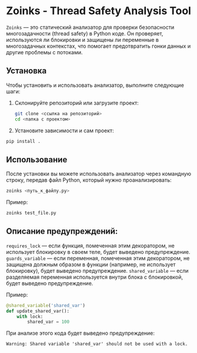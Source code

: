 # Zoinks - Thread Safety Analysis Tool

`Zoinks` — это статический анализатор для проверки безопасности многозадачности (thread safety) в Python коде. Он проверяет, используются ли блокировки и защищены ли переменные в многозадачных контекстах, что помогает предотвратить гонки данных и другие проблемы с потоками.

## Установка

Чтобы установить и использовать анализатор, выполните следующие шаги:

1. Склонируйте репозиторий или загрузите проект:

   ```bash
   git clone <ссылка на репозиторий>
   cd <папка с проектом>

2. Установите зависимости и сам проект:

```bash
pip install .
```

## Использование

После установки вы можете использовать анализатор через командную строку, передав файл Python, который нужно проанализировать:
```bash
zoinks <путь_к_файлу.py>

```
Пример:
```bash
zoinks test_file.py
```

## Описание предупреждений:
`requires_lock` — если функция, помеченная этим декоратором, не использует блокировку в своем теле, будет выведено предупреждение.
`guards_variable` — если переменная, помеченная этим декоратором, не защищена должным образом в функции (например, не использует блокировку), будет выведено предупреждение.
`shared_variable` — если разделяемая переменная используется внутри блока с блокировкой, будет выведено предупреждение.

Пример:
```python
@shared_variable('shared_var')
def update_shared_var():
    with lock:
        shared_var = 100
```
При анализе этого кода будет выведено предупреждение:
```commandline
Warning: Shared variable 'shared_var' should not be used with a lock.
```

